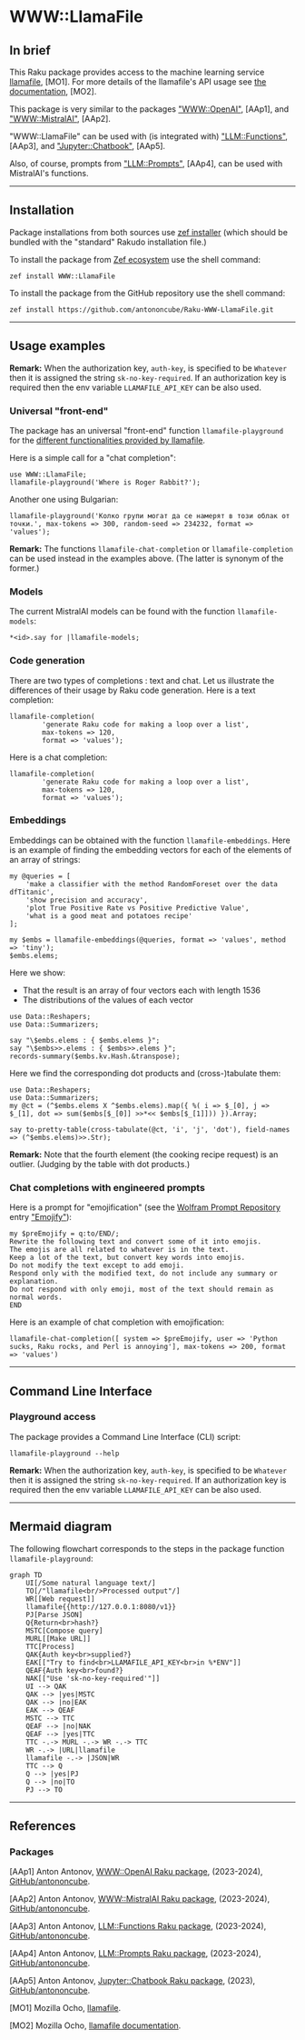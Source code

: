 # WWW::LlamaFile

## In brief

This Raku package provides access to the machine learning service [llamafile](https://github.com/mozilla-Ocho/llamafile), [MO1].
For more details of the llamafile's API usage see [the documentation](https://github.com/mozilla-Ocho/llamafile?tab=readme-ov-file), [MO2].

This package is very similar to the packages 
["WWW::OpenAI"](https://github.com/antononcube/Raku-WWW-OpenAI), [AAp1], and 
["WWW::MistralAI"](https://github.com/antononcube/Raku-WWW-MistralAI), [AAp2]. 

"WWW::LlamaFile" can be used with (is integrated with) 
["LLM::Functions"](https://github.com/antononcube/Raku-LLM-Functions), [AAp3], and
["Jupyter::Chatbook"](https://github.com/antononcube/Raku-Jupyter-Chatbook), [AAp5].

Also, of course, prompts from 
["LLM::Prompts"](https://github.com/antononcube/Raku-LLM-Prompts), [AAp4],
can be used with MistralAI's functions.

-----

## Installation

Package installations from both sources use [zef installer](https://github.com/ugexe/zef)
(which should be bundled with the "standard" Rakudo installation file.)

To install the package from [Zef ecosystem](https://raku.land/) use the shell command:

```
zef install WWW::LlamaFile
```

To install the package from the GitHub repository use the shell command:

```
zef install https://github.com/antononcube/Raku-WWW-LlamaFile.git
```

----

## Usage examples

**Remark:** When the authorization key, `auth-key`, is specified to be `Whatever`
then it is assigned the string `sk-no-key-required`.
If an authorization key is required then the env variable `LLAMAFILE_API_KEY` can be also used.

### Universal "front-end"

The package has an universal "front-end" function `llamafile-playground` for the 
[different functionalities provided by llamafile](https://github.com/Mozilla-Ocho/llamafile/blob/main/README.md).

Here is a simple call for a "chat completion":

```perl6
use WWW::LlamaFile;
llamafile-playground('Where is Roger Rabbit?');
```

Another one using Bulgarian:

```perl6
llamafile-playground('Колко групи могат да се намерят в този облак от точки.', max-tokens => 300, random-seed => 234232, format => 'values');
```

**Remark:** The functions `llamafile-chat-completion` or `llamafile-completion` can be used instead in the examples above.
(The latter is synonym of the former.)


### Models

The current MistralAI models can be found with the function `llamafile-models`:

```perl6
*<id>.say for |llamafile-models;
```

### Code generation

There are two types of completions : text and chat. Let us illustrate the differences
of their usage by Raku code generation. Here is a text completion:

```perl6
llamafile-completion(
        'generate Raku code for making a loop over a list',
        max-tokens => 120,
        format => 'values');
```

Here is a chat completion:

```perl6
llamafile-completion(
        'generate Raku code for making a loop over a list',
        max-tokens => 120,
        format => 'values');
```


### Embeddings

Embeddings can be obtained with the function `llamafile-embeddings`. Here is an example of finding the embedding vectors
for each of the elements of an array of strings:

```perl6
my @queries = [
    'make a classifier with the method RandomForeset over the data dfTitanic',
    'show precision and accuracy',
    'plot True Positive Rate vs Positive Predictive Value',
    'what is a good meat and potatoes recipe'
];

my $embs = llamafile-embeddings(@queries, format => 'values', method => 'tiny');
$embs.elems;
```

Here we show:
- That the result is an array of four vectors each with length 1536
- The distributions of the values of each vector

```perl6
use Data::Reshapers;
use Data::Summarizers;

say "\$embs.elems : { $embs.elems }";
say "\$embs>>.elems : { $embs>>.elems }";
records-summary($embs.kv.Hash.&transpose);
```

Here we find the corresponding dot products and (cross-)tabulate them:

```perl6
use Data::Reshapers;
use Data::Summarizers;
my @ct = (^$embs.elems X ^$embs.elems).map({ %( i => $_[0], j => $_[1], dot => sum($embs[$_[0]] >>*<< $embs[$_[1]])) }).Array;

say to-pretty-table(cross-tabulate(@ct, 'i', 'j', 'dot'), field-names => (^$embs.elems)>>.Str);
````

**Remark:** Note that the fourth element (the cooking recipe request) is an outlier.
(Judging by the table with dot products.)

### Chat completions with engineered prompts

Here is a prompt for "emojification" (see the
[Wolfram Prompt Repository](https://resources.wolframcloud.com/PromptRepository/)
entry
["Emojify"](https://resources.wolframcloud.com/PromptRepository/resources/Emojify/)):

```perl6
my $preEmojify = q:to/END/;
Rewrite the following text and convert some of it into emojis.
The emojis are all related to whatever is in the text.
Keep a lot of the text, but convert key words into emojis.
Do not modify the text except to add emoji.
Respond only with the modified text, do not include any summary or explanation.
Do not respond with only emoji, most of the text should remain as normal words.
END
```

Here is an example of chat completion with emojification:

```perl6
llamafile-chat-completion([ system => $preEmojify, user => 'Python sucks, Raku rocks, and Perl is annoying'], max-tokens => 200, format => 'values')
```

-------

## Command Line Interface

### Playground access

The package provides a Command Line Interface (CLI) script:

```shell
llamafile-playground --help
```

**Remark:** When the authorization key, `auth-key`, is specified to be `Whatever`
then it is assigned the string `sk-no-key-required`.
If an authorization key is required then the env variable `LLAMAFILE_API_KEY` can be also used.

--------

## Mermaid diagram

The following flowchart corresponds to the steps in the package function `llamafile-playground`:

```mermaid
graph TD
	UI[/Some natural language text/]
	TO[/"llamafile<br/>Processed output"/]
	WR[[Web request]]
	llamafile{{http://127.0.0.1:8080/v1}}
	PJ[Parse JSON]
	Q{Return<br>hash?}
	MSTC[Compose query]
	MURL[[Make URL]]
	TTC[Process]
	QAK{Auth key<br>supplied?}
	EAK[["Try to find<br>LLAMAFILE_API_KEY<br>in %*ENV"]]
	QEAF{Auth key<br>found?}
	NAK[["Use 'sk-no-key-required'"]]
	UI --> QAK
	QAK --> |yes|MSTC
	QAK --> |no|EAK
	EAK --> QEAF
	MSTC --> TTC
	QEAF --> |no|NAK
	QEAF --> |yes|TTC
	TTC -.-> MURL -.-> WR -.-> TTC
	WR -.-> |URL|llamafile 
	llamafile -.-> |JSON|WR
	TTC --> Q 
	Q --> |yes|PJ
	Q --> |no|TO
	PJ --> TO
```

--------

## References

### Packages

[AAp1] Anton Antonov,
[WWW::OpenAI Raku package](https://github.com/antononcube/Raku-WWW-OpenAI),
(2023-2024),
[GitHub/antononcube](https://github.com/antononcube).

[AAp2] Anton Antonov,
[WWW::MistralAI Raku package](https://github.com/antononcube/Raku-WWW-MistralAI),
(2023-2024),
[GitHub/antononcube](https://github.com/antononcube).

[AAp3] Anton Antonov,
[LLM::Functions Raku package](https://github.com/antononcube/Raku-LLM-Functions),
(2023-2024),
[GitHub/antononcube](https://github.com/antononcube).

[AAp4] Anton Antonov,
[LLM::Prompts Raku package](https://github.com/antononcube/Raku-LLM-Prompts),
(2023-2024),
[GitHub/antononcube](https://github.com/antononcube).

[AAp5] Anton Antonov,
[Jupyter::Chatbook Raku package](https://github.com/antononcube/Raku-Jupyter-Chatbook),
(2023),
[GitHub/antononcube](https://github.com/antononcube).

[MO1] Mozilla Ocho, [llamafile](https://github.com/mozilla-Ocho/llamafile).

[MO2] Mozilla Ocho, [llamafile documentation](https://github.com/Mozilla-Ocho/llamafile/blob/main/README.md).
